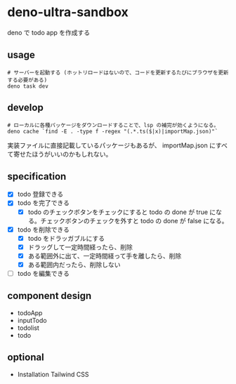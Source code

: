 # deno-ultra-sandbox
deno で todo app を作成する

## usage

``` shell
# サーバーを起動する (ホットリロードはないので、コードを更新するたびにブラウザを更新する必要がある)
deno task dev
```

## develop

``` shell
# ローカルに各種パッケージをダウンロードすることで、lsp の補完が効くようになる。
deno cache `find -E . -type f -regex "(.*.ts($|x)|importMap.json)"`
```

実装ファイルに直接記載しているパッケージもあるが、 importMap.json にすべて寄せたほうがいいのかもしれない。

## specification
- [x] todo 登録できる
- [x] todo を完了できる
  - [x] todo のチェックボタンをチェックにすると todo の done が true になる。チェックボタンのチェックを外すと todo の done が false になる。
- [x] todo を削除できる
  - [x] todo をドラッガブルにする
  - [x] ドラッグして一定時間経ったら、削除
  - [x] ある範囲外に出て、一定時間経って手を離したら、削除
  - [x] ある範囲内だったら、削除しない
- [ ] todo を編集できる

## component design
- todoApp
- inputTodo
- todolist
- todo

## optional
- Installation Tailwind CSS
